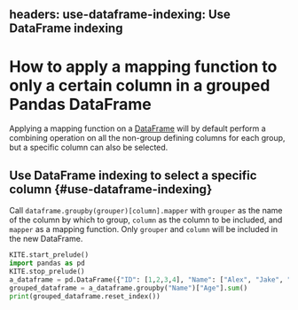 headers:
    use-dataframe-indexing: Use DataFrame indexing
---
# How to apply a mapping function to only a certain column in a grouped Pandas DataFrame
Applying a mapping function on a [DataFrame](kite-sym:pandas.core.frame.DataFrame) will by default perform a combining operation on all the non-group defining columns for each group, but a specific column can also be selected.

## Use DataFrame indexing to select a specific column {#use-dataframe-indexing}

Call `dataframe.groupby(grouper)[column].mapper` with `grouper` as the name of the column by which to group, `column` as the column to be included, and `mapper` as a mapping function. Only `grouper` and `column` will be included in the new DataFrame.
```python
KITE.start_prelude()
import pandas as pd
KITE.stop_prelude()
a_dataframe = pd.DataFrame({"ID": [1,2,3,4], "Name": ["Alex", "Jake", "Alex", "Jake"], "Age": [10, 5, 10, 5]})
grouped_dataframe = a_dataframe.groupby("Name")["Age"].sum()
print(grouped_dataframe.reset_index())
```
